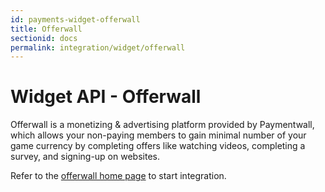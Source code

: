 ```yaml
---
id: payments-widget-offerwall
title: Offerwall
sectionid: docs
permalink: integration/widget/offerwall
---
```


# Widget API - Offerwall

Offerwall is a monetizing & advertising platform provided by Paymentwall, which allows your non-paying members to gain minimal number of your game currency by completing offers like watching videos, completing a survey, and signing-up on websites.

Refer to the [offerwall home page](http://www.offerwall.com/) to start integration.
